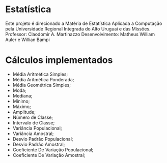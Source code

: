 # Estatística
Este projeto é direcionado a Matéria de Estatística Aplicada a Computação pela Universidade Regional Integrada do Alto Uruguai e das Missões.
Professor: Claodomir A. Martinazzo
Desenvolvimento: Matheus William Auler e Willian Bampi

# Cálculos implementados
- Média Aritmética Simples;
- Média Aritmética Ponderada;
- Média Geométrica Simples;
- Moda;
- Mediana;
- Mínimo;
- Máximo;
- Amplitude;
- Número de Classe;
- Intervalo de Classe;
- Variância Populacional;
- Variância Amostral;
- Desvio Padrão Populacional;
- Desvio Padrão Amostral;
- Coeficiente De Variação Populacional;
- Coeficiente De Variação Amostral;